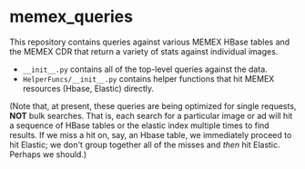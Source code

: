 # memex_queries

This repository contains queries against various MEMEX HBase tables and the MEMEX CDR that return a variety of stats against individual images.
* `__init__.py` contains all of the top-level queries against the data.
* `HelperFuncs/__init__.py` contains helper functions that hit MEMEX resources (Hbase, Elastic) directly.

(Note that, at present, these queries are being optimized for single requests, **NOT** bulk searches. That is, each 
search for a particular image or ad will hit a sequence of HBase tables or the elastic index multiple times to find results. If we miss a hit on, say, an Hbase table, we immediately proceed to hit Elastic; we don't group together all of the misses and *then* hit Elastic. Perhaps we should.)
